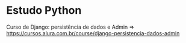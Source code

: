 # Estudo Python

Curso de Django: persistência de dados e Admin => https://cursos.alura.com.br/course/django-persistencia-dados-admin
